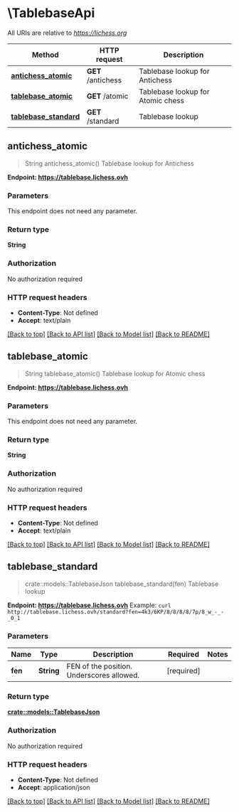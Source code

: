 # \TablebaseApi

All URIs are relative to *https://lichess.org*

Method | HTTP request | Description
------------- | ------------- | -------------
[**antichess_atomic**](TablebaseApi.md#antichess_atomic) | **GET** /antichess | Tablebase lookup for Antichess
[**tablebase_atomic**](TablebaseApi.md#tablebase_atomic) | **GET** /atomic | Tablebase lookup for Atomic chess
[**tablebase_standard**](TablebaseApi.md#tablebase_standard) | **GET** /standard | Tablebase lookup



## antichess_atomic

> String antichess_atomic()
Tablebase lookup for Antichess

**Endpoint: <https://tablebase.lichess.ovh>** 

### Parameters

This endpoint does not need any parameter.

### Return type

**String**

### Authorization

No authorization required

### HTTP request headers

- **Content-Type**: Not defined
- **Accept**: text/plain

[[Back to top]](#) [[Back to API list]](../README.md#documentation-for-api-endpoints) [[Back to Model list]](../README.md#documentation-for-models) [[Back to README]](../README.md)


## tablebase_atomic

> String tablebase_atomic()
Tablebase lookup for Atomic chess

**Endpoint: <https://tablebase.lichess.ovh>** 

### Parameters

This endpoint does not need any parameter.

### Return type

**String**

### Authorization

No authorization required

### HTTP request headers

- **Content-Type**: Not defined
- **Accept**: text/plain

[[Back to top]](#) [[Back to API list]](../README.md#documentation-for-api-endpoints) [[Back to Model list]](../README.md#documentation-for-models) [[Back to README]](../README.md)


## tablebase_standard

> crate::models::TablebaseJson tablebase_standard(fen)
Tablebase lookup

**Endpoint: <https://tablebase.lichess.ovh>**  Example: `curl http://tablebase.lichess.ovh/standard?fen=4k3/6KP/8/8/8/8/7p/8_w_-_-_0_1` 

### Parameters


Name | Type | Description  | Required | Notes
------------- | ------------- | ------------- | ------------- | -------------
**fen** | **String** | FEN of the position. Underscores allowed. | [required] |

### Return type

[**crate::models::TablebaseJson**](TablebaseJson.md)

### Authorization

No authorization required

### HTTP request headers

- **Content-Type**: Not defined
- **Accept**: application/json

[[Back to top]](#) [[Back to API list]](../README.md#documentation-for-api-endpoints) [[Back to Model list]](../README.md#documentation-for-models) [[Back to README]](../README.md)

